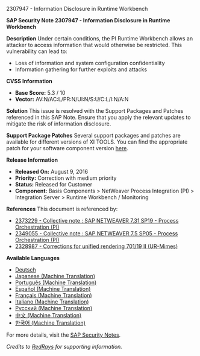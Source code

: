 2307947 - Information Disclosure in Runtime Workbench

**SAP Security Note 2307947 - Information Disclosure in Runtime Workbench**

**Description**
Under certain conditions, the PI Runtime Workbench allows an attacker to access information that would otherwise be restricted. This vulnerability can lead to:
- Loss of information and system configuration confidentiality
- Information gathering for further exploits and attacks

**CVSS Information**
- **Base Score:** 5.3 / 10
- **Vector:** AV:N/AC:L/PR:N/UI:N/S:U/C:L/I:N/A:N

**Solution**
This issue is resolved with the Support Packages and Patches referenced in this SAP Note. Ensure that you apply the relevant updates to mitigate the risk of information disclosure.

**Support Package Patches**
Several support packages and patches are available for different versions of XI TOOLS. You can find the appropriate patch for your software component version [here](https://me.sap.com/swdc/notes?cvnr=73554900100200001666&support_package=SP004&patch_level=000000).

**Release Information**
- **Released On:** August 9, 2016
- **Priority:** Correction with medium priority
- **Status:** Released for Customer
- **Component:** Basis Components > NetWeaver Process Integration (PI) > Integration Server > Runtime Workbench / Monitoring

**References**
This document is referenced by:
- [2373229 - Collective note : SAP NETWEAVER 7.31 SP19 - Process Orchestration (PI)](https://me.sap.com/notes/2373229)
- [2349055 - Collective note : SAP NETWEAVER 7.5 SP05 - Process Orchestration (PI)](https://me.sap.com/notes/2349055)
- [2328987 - Corrections for unified rendering 701/19 II (UR-Mimes)](https://me.sap.com/notes/2328987)

**Available Languages**
- [Deutsch](https://me.sap.com/notes/0002307947/D)
- [Japanese (Machine Translation)](https://me.sap.com/notes/0002307947/J)
- [Português (Machine Translation)](https://me.sap.com/notes/0002307947/P)
- [Español (Machine Translation)](https://me.sap.com/notes/0002307947/S)
- [Français (Machine Translation)](https://me.sap.com/notes/0002307947/F)
- [Italiano (Machine Translation)](https://me.sap.com/notes/0002307947/I)
- [Русский (Machine Translation)](https://me.sap.com/notes/0002307947/R)
- [中文 (Machine Translation)](https://me.sap.com/notes/0002307947/1)
- [한국어 (Machine Translation)](https://me.sap.com/notes/0002307947/3)

For more details, visit the [SAP Security Notes](https://me.sap.com/securitynotes).

*Credits to [RedRays](https://redrays.io) for supporting information.*